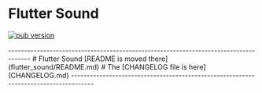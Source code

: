 # Flutter Sound

<p align="left">
  <a href="https://pub.dartlang.org/packages/flutter_sound"><img alt="pub version" src="https://img.shields.io/pub/v/flutter_sound.svg?style=flat-square"></a>
</p>
-------------------------------------------------------------------------------------
# Flutter Sound [README is moved there](flutter_sound/README.md)
# The [CHANGELOG file is here](CHANGELOG.md)
-------------------------------------------------------------------------------------
